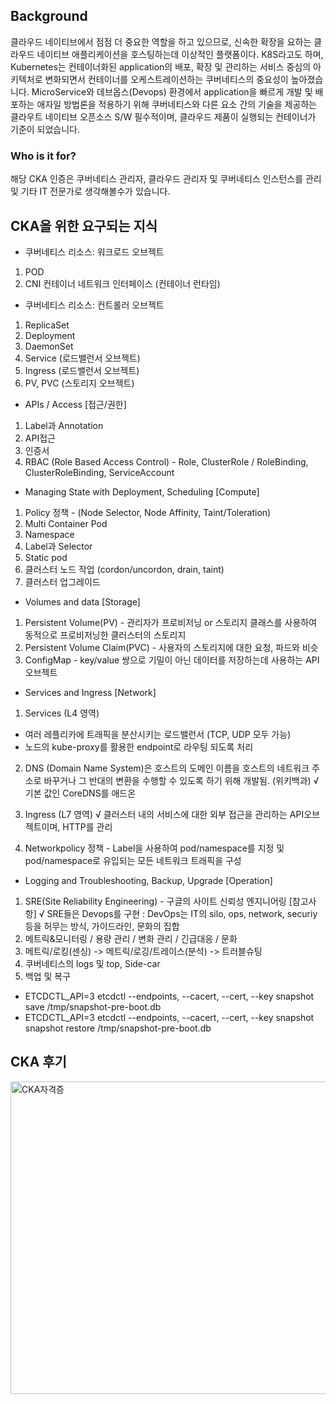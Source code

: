 ## Background
클라우드 네이티브에서 점점 더 중요한 역할을 하고 있으므로, 신속한 확장을 요하는 클라우드 네이티브 애플리케이션을 호스팅하는데 이상적인 플랫폼이다.
K8S라고도 하며, Kubernetes는 컨테이너화된 application의 배포, 확장 및 관리하는 서비스 중심의 아키텍처로 변화되면서 컨테이너를 오케스트레이션하는 
쿠버네티스의 중요성이 높아졌습니다. MicroService와 데브옵스(Devops) 환경에서 application을 빠르게 개발 및 배포하는 애자일 방법론을 적용하기 위해
쿠버네티스와 다른 요소 간의 기술을 제공하는 클라우트 네이티브 오픈소스 S/W 필수적이며, 클라우드 제품이 실행되는 컨테이너가 기준이 되었습니다.

### Who is it for?
해당 CKA 인증은 쿠버네티스 관리자, 클라우드 관리자 및 쿠버네티스 인스턴스를 관리 및 기타 IT 전문가로 생각해볼수가 있습니다.

## CKA을 위한 요구되는 지식
- 쿠버네티스 리소스: 워크로드 오브젝트
1. POD
2. CNI 컨테이너 네트워크 인터페이스 (컨테이너 런타임)

- 쿠버네티스 리소스: 컨트롤러 오브젝트
1. ReplicaSet
2. Deployment
3. DaemonSet
4. Service (로드밸런서 오브젝트)
5. Ingress (로드밸런서 오브젝트)
6. PV, PVC (스토리지 오브젝트)

- APIs / Access [접근/권한]
1. Label과 Annotation
2. API접근
3. 인증서
4. RBAC (Role Based Access Control) - Role, ClusterRole / RoleBinding, ClusterRoleBinding, ServiceAccount

- Managing State with Deployment, Scheduling [Compute]
1. Policy 정책 - (Node Selector, Node Affinity, Taint/Toleration)
2. Multi Container Pod
3. Namespace
4. Label과 Selector
5. Static pod
6. 클러스터 노드 작업 (cordon/uncordon, drain, taint)
7. 클러스터 업그레이드

- Volumes and data [Storage]
1. Persistent Volume(PV) - 관리자가 프로비저닝 or 스토리지 클래스를 사용하여 동적으로 프로비저닝한 클러스터의 스토리지
2. Persistent Volume Claim(PVC) - 사용자의 스토리지에 대한 요청, 파드와 비슷
3. ConfigMap - key/value 쌍으로 기밀이 아닌 데이터를 저장하는데 사용하는 API 오브젝트

- Services and Ingress [Network]
1. Services (L4 영역)
  - 여러 레플리카에 트래픽을 분산시키는 로드밸런서 (TCP, UDP 모두 가능)
  - 노드의 kube-proxy를 활용한 endpoint로 라우팅 되도록 처리

2. DNS (Domain Name System)은 호스트의 도메인 이름을 호스트의 네트워크 주소로 바꾸거나 그 반대의 변환을 수행할 수 있도록 하기 위해 개발됨. (위키백과)
  √ 기본 값인 CoreDNS를 애드온

3. Ingress (L7 영역)
  √ 클러스터 내의 서비스에 대한 외부 접근을 관리하는 API오브젝트이며, HTTP를 관리

4. Networkpolicy 정책 - Label을 사용하여 pod/namespace를 지정 및 pod/namespace로 유입되는 모든 네트워크 트래픽을 구성

- Logging and Troubleshooting, Backup, Upgrade [Operation]
1. SRE(Site Reliability Engineering) - 구글의 사이트 신뢰성 엔지니어링 [참고사항]
  √ SRE들은 Devops를 구현 : DevOps는 IT의 silo, ops, network, securiy 등을 허무는 방식, 가이드라인, 문화의 집합
2. 메트릭&모니터링 / 용량 관리 / 변화 관리 / 긴급대응 / 문화
3. 메트릭/로킹(센싱) -> 메트릭/로깅/트레이스(분석) -> 트러블슈팅
4. 쿠버네티스의 logs 및 top, Side-car
5. 백업 및 복구
  - ETCDCTL_API=3 etcdctl --endpoints, --cacert, --cert, --key snapshot save /tmp/snapshot-pre-boot.db
  - ETCDCTL_API=3 etcdctl --endpoints, --cacert, --cert, --key snapshot snapshot restore /tmp/snapshot-pre-boot.db
  



## CKA 후기

<img src="https://github.com/Virusuki/kubernetes-k8s/blob/main/CKA/Namuk%20Kim-CKA.PNG" width="650px" height="500px" title="px(픽셀) 크기 설정" alt="CKA자격증"></img><br/>
